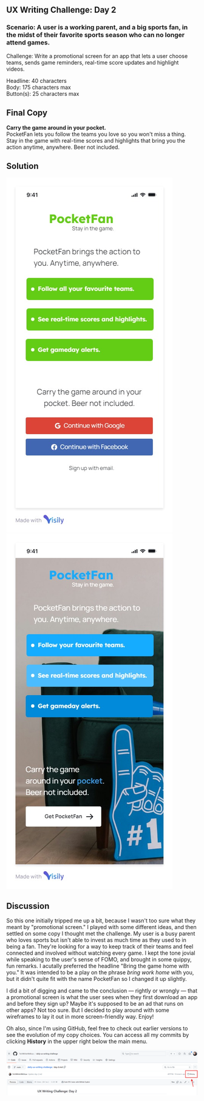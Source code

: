## UX Writing Challenge: Day 2
### Scenario: A user is a working parent, and a big sports fan, in the midst of their favorite sports season who can no longer attend games.

Challenge: Write a promotional screen for an app that lets a user choose teams, sends game reminders, real-time score updates and highlight videos.

Headline: 40 characters  
Body: 175 characters max  
Button(s): 25 characters max  

## Final Copy
**Carry the game around in your pocket.**  
PocketFan lets you follow the teams you love so you won't miss a thing. Stay in the game with real-time scores and highlights that bring you the action anytime, anywhere. Beer not included. 

## Solution

![mobile wireframe mockup of pocketfan app](day-2-solution.jpg)
![mobile wireframe mockup of pocketfan app](day-2-solution-v2.jpg)

## Discussion
So this one initially tripped me up a bit, because I wasn't too sure what they meant by "promotional screen." I played with some different ideas, and then settled on some copy I thought met the challenge. My user is a busy parent who loves sports but isn't able to invest as much time as they used to in being a fan. They're looking for a way to keep track of their teams and feel connected and involved without watching every game. I kept the tone jovial while speaking to the user's sense of FOMO, and brought in some quippy, fun remarks. I acutally preferred the headline "Bring the game home with you." It was intended to be a play on the phrase *bring work home* with you, but it didn't quite fit with the name PocketFan so I changed it up slightly.  

I did a bit of digging and came to the conclusion — rightly or wrongly — that a promotional screen is what the user sees when they first download an app and before they sign up? Maybe it's supposed to be an ad that runs on other apps? Not too sure. But I decided to play around with some wireframes to lay it out in more screen-friendly way. Enjoy!  

Oh also, since I'm using GitHub, feel free to check out earlier versions to see the evolution of my copy choices. You can access all my commits by clicking **History** in the upper right below the main menu.


![screenshot of github display showing location of history button](github-history.png)
